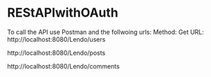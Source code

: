 # REStAPIwithOAuth

To call the API use Postman and the follwoing urls:
Method: Get
URL: http://localhost:8080/Lendo/users

http://localhost:8080/Lendo/posts

http://localhost:8080/Lendo/comments
